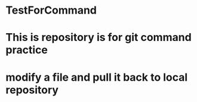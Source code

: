 # TestForCommand
# This is repository is for git command practice
# modify a file and pull it back to local repository

